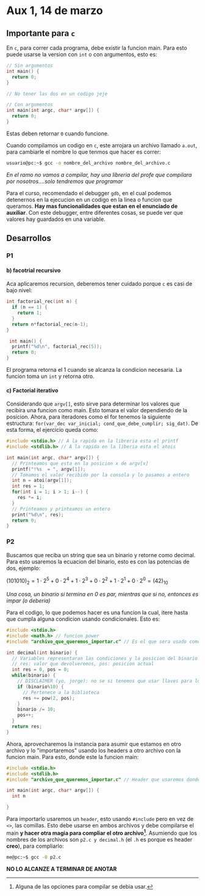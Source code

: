 # Aux 1, 14 de marzo

## Importante para `c`

En `c`, para correr cada programa, debe existir la funcion main. Para esto puede usarse la version con `int` o con argumentos, esto es:

``` c
// Sin argumentos
int main() {
  return 0;
}

// No tener las dos en un codigo jeje

// Con argumentos 
int main(int argc, char* argv[]) {
  return 0;
}
```

Estas deben retornar `0` cuando funcione.

Cuando compilamos un codigo en `c`, este arrojara un archivo llamado `a.out`, para cambiarle el nombre lo que tenmos que hacer es correr:

``` bash
usuario@pc:~$ gcc -o nombre_del_archivo nombre_del_archivo.c
```

*En el ramo no vamos a compilar, hay una libreria del profe que compilara por nosotros....solo tendremos que programar*

Para el curso, recomendado el debugger `gdb`, en el cual podemos detenernos en la ejecucion en un codigo en la linea o funcion que queramos. **Hay mas funcionalidades que estan en el enunciado de auxiliar**. Con este debugger, entre diferentes cosas, se puede ver que valores hay guardados en una variable.

## Desarrollos

### P1

#### b) facotrial recursivo

Aca aplicaremos recursion, deberemos tener cuidado porque `c` es casi de bajo nivel:

``` c
int factorial_rec(int n) {
  if (n == 1) {
    return 1;
  }
  return n*factorial_rec(n-1);
}

 int main() {
  printf("%d\n", factorial_rec(5));
  return 0;
}
```

El programa retorna el 1 cuando se alcanza la condicion necesaria. La funcion toma un `int` y retorna otro.

#### c) Factorial iterativo

Considerando que `argv[]`, esto sirve para determinar los valores que recibira una funcion como main. Esto tomara el valor dependiendo de la posicion. Ahora, para iteradores como el for tenemos la siguiente estructura: `for(var_dec var_inicial; cond_que_debe_cumplir; sig_dat)`. De esta forma, el ejercicio queda como:

``` c
#include <stdio.h> // A la rapida en la libreria esta el printf
#include <stdlib.h> // A la rapida en la liberia esta el atois

int main(int argc, char* argv[]) {
  // Printeamos que esta en la posicion x de argv[x]
  printf("!%s  = ", argv[1]); 
  // Tomamos el valor recibido por la consola y lo pasamos a entero
  int n = atoi(argv[1]);
  int res = 1;
  for(int i = 1; i > 1; i--) {
    res *= i;
  }
  // Printeamos y printeamos un entero
  print("%d\n", res);
  return 0;
}
```

### P2

Buscamos que reciba un string que sea un binario y retorne como decimal. Para esto usaremos la ecuacion del binario, esto es con las potencias de dos, ejemplo:

$(101010)_{2} = 1\cdot 2^{5} + 0\cdot 2^{4} + 1\cdot 2^{3} + 0\cdot 2^{2} + 1\cdot 2^{1} + 0 \cdot 2^{0} = (42)_{10}$

*Una cosa, un binario si termina en $0$ es par, mientras que si no, entonces es impar (o deberia)*

Para el codigo, lo que podemos hacer es una funcion la cual, itere hasta que cumpla alguna condicion usando condicionales. Esto es:

``` c
#include <stdio.h>
#include <math.h> // funcion power
#include "archivo_que_queremos_importar.c" // Es el que sera usado como header

int decimal(int binario) {
  // Variables representaran las condiciones y la posicion del binario para aplicar la potencia, vamos del inicio al final (der a izq)
  // res: valor que devolveremos, pos: posicion actual
  int res = 0, pos = 0;
  while(binario) {
    // DISCLAIMER (yo, jorge): no se si tenemos que usar llaves para los condicionales xd
    if (binario%10) {
      // Pertenece a la biblioteca
      res += pow(2, pos); 
    }
    binario /= 10;
    pos++;
  }
  return res;
}
```

Ahora, aprovecharemos la instancia para asumir que estamos en otro archivo y lo "importaremos" usando los headers a otro archivo con la funcion main. Para esto, donde este la funcion main:

``` c
#include <stdio.h>
#include <stdlib.h>
#include "archivo_que_queremos_importar.c" // Header que usaremos donde esta el archivo

int main(int argc, char* argv[]) {
  int n

}
```

Para importarlo usaremos un `header`, esto usando `#include` pero en vez de `<>`, las comillas. Esto debe usarse en ambos archivos y debe compilarse el main **y hacer otra magia para compliar el otro archivo[^1]**. Asumiendo que los nombres de los archivos son `p2.c y decimal.h` (el `.h` es porque es header **creo**), para compliarlo:

``` bash
me@pc:~$ gcc -0 p2.c 
```

**NO LO ALCANZE A TERMINAR DE ANOTAR**

[^1]: Alguna de las opciones para compilar se debia usar.
